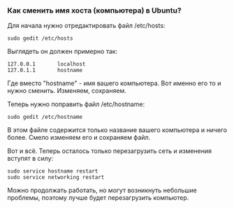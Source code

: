 ### Как сменить имя хоста (компьютера) в Ubuntu?

Для начала нужно отредактировать файл /etc/hosts:
```
sudo gedit /etc/hosts
```
Выглядеть он должен примерно так:
```
127.0.0.1       localhost
127.0.1.1       hostname
```
Где вместо "hostname" - имя вашего компьютера. Вот именно его то и нужно сменить. Изменяем, сохраняем.

Теперь нужно поправить файл /etc/hostname:
```
sudo gedit /etc/hostname
```
В этом файле содержится только название вашего компьютера и ничего более. Смело изменяем его и сохраняем файл.

Вот и всё. Теперь осталось только перезагрузить сеть и изменения вступят в силу:
```
sudo service hostname restart
sudo service networking restart
```
Можно продолжать работать, но могут возникнуть небольшие проблемы, поэтому лучше будет перезагрузить компьютер.
